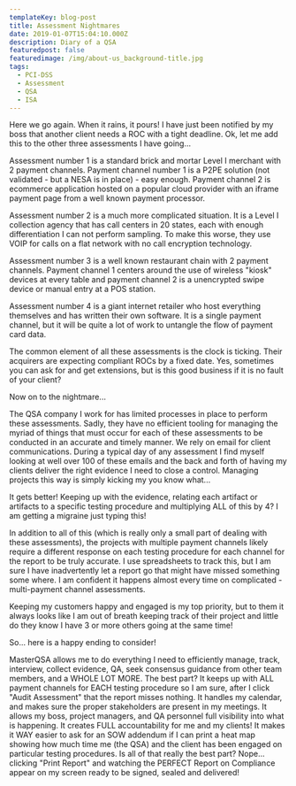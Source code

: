 ```yaml
---
templateKey: blog-post
title: Assessment Nightmares
date: 2019-01-07T15:04:10.000Z
description: Diary of a QSA
featuredpost: false
featuredimage: /img/about-us_background-title.jpg
tags:
  - PCI-DSS
  - Assessment
  - QSA
  - ISA
---
```

Here we go again.  When it rains, it pours!  I have just been notified by my boss that another client needs a ROC with a tight deadline.  Ok,  let me add this to the other three assessments I have going...

Assessment number 1 is a standard brick and mortar Level I merchant with 2 payment channels.  Payment channel number 1 is a P2PE solution (not validated - but a NESA is in place) - easy enough.  Payment channel 2 is ecommerce application hosted on a popular cloud provider with an iframe payment page from a well known payment processor.  

Assessment number 2 is a much more complicated situation.  It is a Level I collection agency that has call centers in 20 states, each with enough differentiation I can not perform sampling.  To make this worse, they use VOIP for calls on a flat network with no call encryption technology.  

Assessment number 3 is a well known restaurant chain with 2 payment channels.  Payment channel 1 centers around the use of wireless "kiosk" devices at every table and payment channel 2 is a unencrypted swipe device or manual entry at a POS station.

Assessment number 4 is a giant internet retailer who host everything themselves and has written their own software.  It is a single payment channel, but it will be quite a lot of work to untangle the flow of payment card data.

The common element of all these assessments is the clock is ticking.  Their acquirers are expecting compliant ROCs by a fixed date.  Yes, sometimes you can ask for and get extensions, but is this good business if it is no fault of your client?

Now on to the nightmare...

The QSA company I work for has limited processes in place to perform these assessments.  Sadly, they have no efficient tooling for managing the myriad of things that must occur for each of these assessments to be conducted in an accurate and timely manner.  We rely on email for client communications.  During a typical day of any assessment I find myself looking at well over 100 of these emails and the back and forth of having my clients deliver the right evidence I need to close a control.  Managing projects this way is simply kicking my you know what...

It gets better!  Keeping up with the evidence, relating each artifact or artifacts to a specific testing procedure and multiplying ALL of this by 4?  I am getting a migraine just typing this!

In addition to all of this (which is really only a small part of dealing with these assessments), the projects with multiple payment channels likely require a different response on each testing procedure for each channel for the report to be truly accurate.  I use spreadsheets to track this, but I am sure I have inadvertently let a report go that might have missed something some where.  I am confident it happens almost every time on complicated - multi-payment channel assessments.

Keeping my customers happy and engaged is my top priority, but to them it always looks like I am out of breath keeping track of their project and little do they know I have 3 or more others going at the same time!

So...  here is a happy ending to consider!

MasterQSA allows me to do everything I need to efficiently manage, track, interview, collect evidence, QA, seek consensus guidance from other team members, and a WHOLE LOT MORE.  The best part?  It keeps up with ALL payment channels for EACH testing procedure so I am sure, after I click "Audit Assessment" that the report misses nothing.  It handles my calendar, and makes sure the proper stakeholders are present in my meetings.  It allows my boss, project managers, and QA personnel full visibility into what is happening.  It creates FULL accountability for me and my clients!  It makes it WAY easier to ask for an SOW addendum if I can print a heat map showing how much time me (the QSA) and the client has been engaged on particular testing procedures.  Is all of that really the best part?  Nope... clicking "Print Report" and watching the PERFECT Report on Compliance appear on my screen ready to be signed, sealed and delivered!

